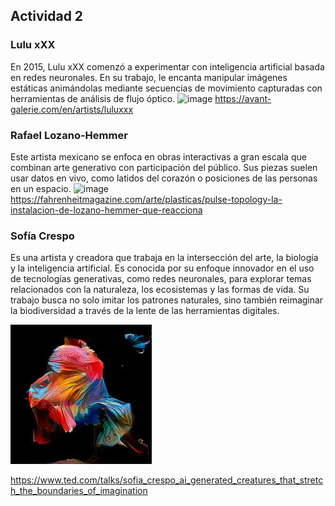 ## Actividad 2
### Lulu xXX

En 2015, Lulu xXX comenzó a experimentar con inteligencia artificial basada en redes neuronales.
En su trabajo, le encanta manipular imágenes estáticas animándolas mediante secuencias de movimiento capturadas con herramientas de análisis de flujo óptico.
![image](https://github.com/user-attachments/assets/45066a08-fbec-4df6-bd8a-d5437b97617b)
https://avant-galerie.com/en/artists/luluxxx
### Rafael Lozano-Hemmer
Este artista mexicano se enfoca en obras interactivas a gran escala que combinan arte generativo con participación del público. Sus piezas suelen usar datos en vivo, como latidos del corazón o posiciones de las personas en un espacio.
![image](https://github.com/user-attachments/assets/d87128e2-80b2-433d-8580-e72607b8425e)
https://fahrenheitmagazine.com/arte/plasticas/pulse-topology-la-instalacion-de-lozano-hemmer-que-reacciona
### Sofía Crespo 
Es una artista y creadora que trabaja en la intersección del arte, la biología y la inteligencia artificial. Es conocida por su enfoque innovador
en el uso de tecnologías generativas, como redes neuronales, para explorar temas relacionados con la naturaleza, los ecosistemas y las formas de vida. 
Su trabajo busca no solo imitar los patrones naturales, sino también reimaginar la biodiversidad a través de la lente de las herramientas digitales.

![image](../../../../assets/sofiacrespo1.jpeg)

https://www.ted.com/talks/sofia_crespo_ai_generated_creatures_that_stretch_the_boundaries_of_imagination
